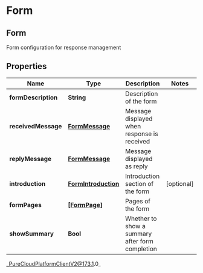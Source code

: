 # Form

## Form
Form configuration for response management

## Properties

|Name | Type | Description | Notes|
|------------ | ------------- | ------------- | -------------|
| **formDescription** | **String** | Description of the form | |
| **receivedMessage** | [**FormMessage**](FormMessage) | Message displayed when response is received | |
| **replyMessage** | [**FormMessage**](FormMessage) | Message displayed as reply | |
| **introduction** | [**FormIntroduction**](FormIntroduction) | Introduction section of the form | [optional] |
| **formPages** | [**[FormPage]**]([FormPage]) | Pages of the form | |
| **showSummary** | **Bool** | Whether to show a summary after form completion | |



_PureCloudPlatformClientV2@173.1.0_
